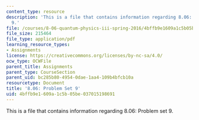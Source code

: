 ```yaml
---
content_type: resource
description: 'This is a file that contains information regarding 8.06: Problem set
  9.'
file: /courses/8-06-quantum-physics-iii-spring-2016/4bffb9e1609a1c5b05be037015198691_MIT8_06S16_ps9.pdf
file_size: 215464
file_type: application/pdf
learning_resource_types:
- Assignments
license: https://creativecommons.org/licenses/by-nc-sa/4.0/
ocw_type: OCWFile
parent_title: Assignments
parent_type: CourseSection
parent_uid: bc285b80-4954-0dae-1aa4-109b4bfcb10a
resourcetype: Document
title: '8.06: Problem Set 9'
uid: 4bffb9e1-609a-1c5b-05be-037015198691
---
```

This is a file that contains information regarding 8.06: Problem set 9.